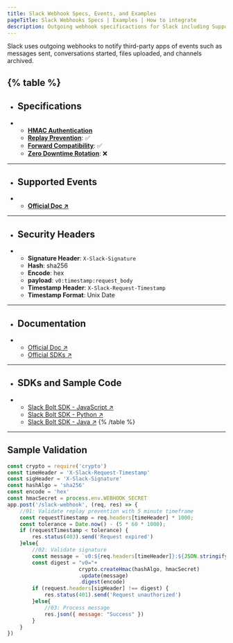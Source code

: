 ```yaml
---
title: Slack Webhook Specs, Events, and Examples
pageTitle: Slack Webhooks Specs | Examples | How to integrate
description: Outgoing webhook specificactions for Slack including Supported Events, Example Apps, Security Specs, and Documentations.
--- 
```


Slack uses outgoing webhooks to notify third-party apps of events such as messages sent, conversations started, files uploaded, and channels archived. 

{% table %}
---
* ## Specifications
* - **[HMAC Authentication](/security/hmac)**
  - **[Replay Prevention](/security/replay-prevention)**: ✅
  - **[Forward Compatibility](/ops-experience/versioning)**: ✅
  - **[Zero Downtime Rotation](/ops-experience/key-rotation)**: ❌
---
* ## Supported Events
* - **[Official Doc ↗](https://api.slack.com/events?filter=Events)**
---
* ## Security Headers
* - **Signature Header**: `X-Slack-Signature`
  - **Hash**: sha256
  - **Encode**: hex
  - **payload**: `v0:timestamp:request_body`
  - **Timestamp Header**: `X-Slack-Request-Timestamp`
  - **Timestamp Format**: Unix Date
---
* ## Documentation
* - [Official Doc ↗](https://api.slack.com/authentication/verifying-requests-from-slack)
  - [Official SDKs ↗](https://api.slack.com/authentication/verifying-requests-from-slack#sdk_support)
---
* ## SDKs and Sample Code
* - [Slack Bolt SDK - JavaScript ↗](https://github.com/slackapi/bolt-js/blob/main/src/receivers/verify-request.ts)
  - [Slack Bolt SDK - Python ↗](https://github.com/slackapi/bolt-python/blob/main/slack_bolt/middleware/request_verification/async_request_verification.py)
  - [Slack Bolt SDK - Java ↗](https://github.com/slackapi/java-slack-sdk/blob/main/bolt/src/main/java/com/slack/api/bolt/middleware/builtin/RequestVerification.java)
{% /table %}

---

## Sample Validation

```js
const crypto = require('crypto')
const timeHeader = 'X-Slack-Request-Timestamp'
const sigHeader = 'X-Slack-Signature'
const hashAlgo = 'sha256'
const encode = 'hex'
const hmacSecret = process.env.WEBHOOK_SECRET
app.post('/slack-webhook', (req, res) => {
    //01: Validate replay prevention with 5 minute timeframe
    const requestTimestamp = req.headers[timeHeader] * 1000;
    const tolerance = Date.now() - (5 * 60 * 1000);
    if (requestTimestamp < tolerance) {
        res.status(403).send('Request expired')
    }else{
        //02: Validate signature
        const message = `v0:${req.headers[timeHeader]}:${JSON.stringify(req.body)}`
        const digest = "v0="+
                       crypto.createHmac(hashAlgo, hmacSecret)
                       .update(message)
                       .digest(encode)
        if (request.headers[sigHeader] !== digest) {
            res.status(401).send('Request unauthorized')
        }else{
            //03: Process message
            res.json({ message: "Success" })
        }
    }
})
```
